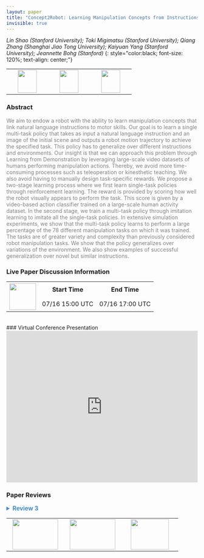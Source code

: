 ```yaml
---
layout: paper
title: "Concept2Robot: Learning Manipulation Concepts from Instructions and Human Demonstrations"
invisible: true
---
```

*Lin Shao (Stanford University); Toki Migimatsu (Stanford University); Qiang Zhang (Shanghai Jiao Tong University); Kaiyuan Yang (Stanford University); Jeannette Bohg (Stanford)*
{: style="color:black; font-size: 120%; text-align: center;"}

<table width="40%"> <tr>
<td style="width: 20%; text-align: center;"><a href="http://www.roboticsproceedings.org/rss16/p082.pdf"><img src="{{ site.baseurl }}/images/paper_link.png"
width = "50"  height = "60"/> </a> </td>

<td style="width: 20%; text-align: center;"><a href="https://sites.google.com/view/concept2robot"><img src="{{ site.baseurl }}/images/video_link.png"
width = "50"  height = "60"/> </a> </td>

<td style="width: 20%; text-align: center;"><a href="https://sites.google.com/view/concept2robot"><img src="{{ site.baseurl }}/images/website_link.png"
width = "50"  height = "60"/> </a> </td>

</tr></table>

### Abstract
<html><p style="color:gray; font-size: 100%; text-align: justified;">
We aim to endow a robot with the ability to learn manipulation concepts that link natural language instructions to motor skills. Our goal is to learn a single multi-task policy that takes as input a natural language instruction and an image of the initial scene and outputs a robot motion trajectory to achieve the specified task. This policy has to generalize over different instructions and environments. Our insight is that we can approach this problem through Learning from Demonstration by leveraging large-scale video datasets of humans performing manipulation actions. Thereby, we avoid more time-consuming processes such as teleoperation or kinesthetic teaching. We also avoid having to manually design task-specific rewards. We propose a two-stage learning process where we first learn single-task policies through reinforcement learning. The reward is provided by scoring how well the robot visually appears to perform the task. This score is given by a video-based action classifier trained on a large-scale human activity dataset. In the second stage, we train a multi-task policy through imitation learning to imitate all the single-task policies. In extensive simulation experiments, we show that the multi-task policy learns to perform a large percentage of the 78 different manipulation tasks on which it was trained. The tasks are of greater variety and complexity than previously considered robot manipulation tasks. We show that the policy generalizes over variations of the environment. We also show examples of successful generalization over novel but similar instructions.
</p></html>

### Live Paper Discussion Information
<html>
<table width="50%">
<tr> <th rowspan="2"><a href="https://pheedloop.com/rss2020/virtual/#session_aHBSIx"><img src="{{ site.baseurl }}/images/pheedloop_link.png" width = "70"  height = "70"/> </a> </th> <th> Start Time </th> <th> End Time </th> </tr>
<tr> <td> 07/16 15:00 UTC </td><td> 07/16 17:00 UTC </td></tr>
</table> <br> </html>
### Virtual Conference Presentation
<iframe width="100%" height="400" src="https://www.youtube.com/embed/flxrirLbxzg" frameborder="0" allow="accelerometer; autoplay; encrypted-media; gyroscope; picture-in-picture" allowfullscreen></iframe>

### Paper Reviews
<details><summary style="font-size:110%; color:#438BCA; cursor: pointer;"><b> Review 3</b></summary>
<p style="color:gray; font-size: 100%; text-align: justified; white-space: pre-line">
The paper contributes to an important area of multi-modal, multi-task learning problem. The exposition is clear and well positioned. The method is novel and technically sound. The evaluations are nicely constructed to evaluate each component of the method. A more recent baseline would have been better. Parametrization of the trajectories is a clever way to ensure dynamic feasibility.

Questions:
- It is interesting that the model works without attention layer. Could the authors comment as why is that?
- Why is CEM applied after Q network learning in the single task learning?


</p> </details>

<table width="100%"><tr><td style="width: 30%; text-align: center;"><a href="{{ site.baseurl }}/program/papers/81"> <img src="{{ site.baseurl }}/images/previous_icon.png" width = "120"  height = "80"/> </a> </td>

<td style="width: 30%; text-align: center;"><a href="{{ site.baseurl }}/program/papers"> <img src="{{ site.baseurl }}/images/overview_icon.png" width = "120"  height = "80"/> </a> </td> 

<td style="width: 30%; text-align: center;"><a href="{{ site.baseurl }}/program/papers/83"> <img src="{{ site.baseurl }}/images/next_icon.png" width = "100"  height = "80"/> </a> </td> 

</tr></table>

